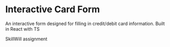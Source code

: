 # Interactive Card Form

An interactive form designed for filling in credit/debit card information. Built in React with TS

SkillWill assignment
